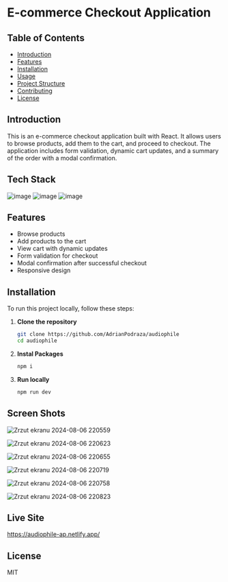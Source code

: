 # E-commerce Checkout Application

## Table of Contents

- [Introduction](#introduction)
- [Features](#features)
- [Installation](#installation)
- [Usage](#usage)
- [Project Structure](#project-structure)
- [Contributing](#contributing)
- [License](#license)

## Introduction

This is an e-commerce checkout application built with React. It allows users to browse products, add them to the cart, and proceed to checkout. The application includes form validation, dynamic cart updates, and a summary of the order with a modal confirmation.

## Tech Stack
![image](https://img.shields.io/badge/Vite-B73BFE?style=for-the-badge&logo=vite&logoColor=FFD62E)
![image](https://img.shields.io/badge/Tailwind_CSS-38B2AC?style=for-the-badge&logo=tailwind-css&logoColor=white)
![image](https://img.shields.io/badge/JavaScript-323330?style=for-the-badge&logo=javascript&logoColor=F7DF1E)


## Features

- Browse products
- Add products to the cart
- View cart with dynamic updates
- Form validation for checkout
- Modal confirmation after successful checkout
- Responsive design

## Installation

To run this project locally, follow these steps:

1. **Clone the repository**
   ```bash
   git clone https://github.com/AdrianPodraza/audiophile
   cd audiophile
   ```
2. **Instal Packages**
   ```bash
   npm i
   ```
3. **Run locally**
   ```bash
   npm run dev
   ```

## Screen Shots

![Zrzut ekranu 2024-08-06 220559](https://github.com/user-attachments/assets/98099573-36fe-45f1-9506-ba7336a33045)


![Zrzut ekranu 2024-08-06 220623](https://github.com/user-attachments/assets/246454e0-9071-4f2c-8c7d-011807ebe1dc)


![Zrzut ekranu 2024-08-06 220655](https://github.com/user-attachments/assets/6ff1e2fe-9078-4c43-bf85-8b2699ba64f5)


![Zrzut ekranu 2024-08-06 220719](https://github.com/user-attachments/assets/d110f6aa-4900-4c76-83db-83fc3f42833d)


![Zrzut ekranu 2024-08-06 220758](https://github.com/user-attachments/assets/7b856c75-f489-4f57-9ebf-f35b9d627b2f)


![Zrzut ekranu 2024-08-06 220823](https://github.com/user-attachments/assets/093b7142-af19-4c70-adab-27e91fe8a542)





## Live Site
 https://audiophile-ap.netlify.app/

## License

MIT
